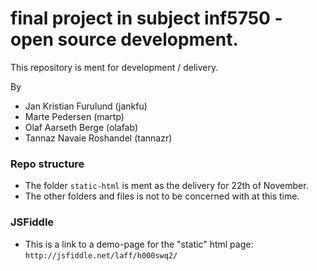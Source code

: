 final project in subject inf5750 - open source development.
====================
This repository is ment for development / delivery.

By
* Jan Kristian Furulund (jankfu)
* Marte Pedersen (martp)
* Olaf Aarseth Berge (olafab)
* Tannaz Navaie Roshandel (tannazr)

### Repo structure
*  The folder `static-html` is ment as the delivery for 22th of November.
* The other folders and files is not to be concerned with at this time.


### JSFiddle
* This is a link to a demo-page for the "static" html page: `http://jsfiddle.net/laff/h000swq2/`